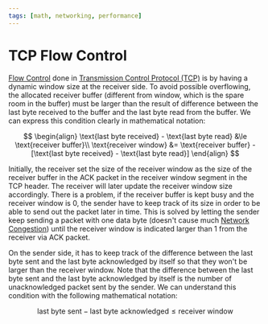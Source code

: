```yaml
---
tags: [math, networking, performance]
---
```


# TCP Flow Control

[Flow Control](202209302245.md) done in [Transmission Control Protocol (TCP)](202206151232.md)
is by having a dynamic window size at the receiver side. To avoid possible
overflowing, the allocated receiver buffer (different from window, which is the
spare room in the buffer) must be larger than the result of difference between
the last byte received to the buffer and the last byte read from the buffer. We
can express this condition clearly in mathematical notation:

$$
\begin{align}
\text{last byte received} - \text{last byte read} &\le \text{receiver buffer}\\
\text{receiver window} &= \text{receiver buffer} - [\text{last byte received} -
\text{last byte read}]
\end{align}
$$

Initially, the receiver set the size of the receiver window as the size of the
receiver buffer in the ACK packet in the receiver window segment in the TCP
header. The receiver will later update the receiver window size accordingly.
There is a problem, if the receiver buffer is kept busy and the receiver window
is 0, the sender have to keep track of its size in order to be able to send out
the packet later in time. This is solved by letting the sender keep sending a
packet with one data byte (doesn't cause much [Network Congestion](202209302043.md))
until the receiver window is indicated larger than 1 from the receiver via ACK
packet.

On the sender side, it has to keep track of the difference between the last byte
sent and the last byte acknowledged by itself so that they won't be larger than
the receiver window. Note that the difference between the last byte sent and the
last byte acknowledged by itself is the number of unacknowledged packet sent by
the sender. We can understand this condition with the following mathematical
notation:

$$
\text{last byte sent} - \text{last byte acknowledged} \le \text{receiver window}
$$
